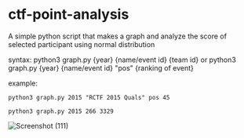 # ctf-point-analysis
A simple python script that makes a graph and analyze the score of selected participant using normal distribution 

syntax:
python3 graph.py {year} {name/event id} {team id}
or 
python3 graph.py {year} {name/event id} "pos" {ranking of event}

example:

`python3 graph.py 2015 "RCTF 2015 Quals" pos 45 `

`python3 graph.py 2015 266 3329 ` 


![Screenshot (111)](https://user-images.githubusercontent.com/36957890/134520122-d2d2f6a5-0233-44de-a28a-0e2bb49f0067.png)

